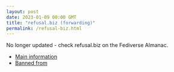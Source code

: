```yaml
---
layout: post
date: 2023-01-09 00:00 GMT
title: "refusal.biz (forwarding)"
permalink: /refusal-biz.html
---
```


No longer updated - check refusal.biz on the Fediverse Almanac.

* [Main information](https://www.fediversealmanac.com/api/v1/instances/refusal.biz)
* [Banned from](https://www.fediversealmanac.com/api/v1/instances/refusal.biz/banned_from)

